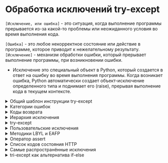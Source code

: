 # Обработка исключений try-except

`[Исключение, или ошибка]` - это ситуация, когда выполнение программы прерывается из-за какой-то проблемы или неожиданного условия во время выполнения кода.

`[Ошибка]` - это любое некорректное состояние или действие в программе, которое приводит к нежелательному результату. 
`[Исключение]` - механизм обработки ошибки, который прерывает выполнение программы, при возникновении ошибки. 

- Исключение это специальный объект в Python, который создается в ответ на ошибку во время выполнения программы. Когда возникает ошибка, Python автоматически создает объект-исключение определенного типа и поднимает его (raise), прерывая выполнение кода в текущем контексте.

<details>
  <summary>Общий шаблон инструкции try-except</summary>

```
try:
    # контролируемый код
except тип_ошибки_1:
    # код обработки ошибки (исключения)
except тип_ошибки_2:
    # код обработки ошибки (исключения)
...
except тип_ошибки_n:
    # код обработки ошибки (исключения)
else:
    # код для случая, если ошибки не было
finally:
    # код, который выполняется всегда
```

#

</details>








<details>
  <summary>Категории ошибок</summary>  
  
### Выделяют три основные категории ошибок:

<details>
  <summary>Синтаксическая ошибка</summary>  
  
 `[Синтаксическая ошибка]` -  это ошибка, возникающая из-за нарушения синтаксиса языка (Неправильное использование ключевых слов, операторов, скобок или отсутствия необходимых элементов, таких как двоеточия, запятые и т. д.).
 
<details>
  <summary>Основные исключения</summary>

- `SyntaxError`: Это наиболее общее исключение, которое возникает, когда Python не может распознать ваш код из-за ошибки в синтаксисе. Например, забытый двоеточие в конце условия или цикла.
- `IndentationError`: Это возникает, когда отступы в вашем коде не согласованы правильно. Python требует правильного выравнивания для обозначения блоков кода.
- `NameError`: Если вы пытаетесь использовать переменную, которая не была определена, Python вызовет это исключение.
- `TypeError`: Это происходит, когда вы пытаетесь выполнить операцию с объектом несовместимого типа.
- `ZeroDivisionError`: Когда попытка деления на ноль происходит
- `IndentationError`: Ошибка вызвана неправильным форматированием или выравниванием кода.
- `TabError`: Возникает, когда комбинируются табуляция и пробелы для создания отступов в коде.
- `ValueError`: Возникает, когда функция получает аргумент правильного типа, но с недопустимым значением.
</details>

</details>
<details>
  <summary>Ошибки времени выполнения</summary>

`[Ошибки времени выполнения]` - возникает, когда программа сталкивается с непредвиденной ситуацией во время выполнения, которая препятствует ее нормальному завершению (некорректные данные, неправильное использование функций или методов, или недоступность ресурсов).
<details>
  <summary>Основные исключения</summary>

1. `OverflowError`: Возникает, когда результат арифметической операции слишком велик для представления.
2. `IndexError`: Возникает, когда индекс последовательности находится вне допустимого диапазона.
3. `KeyError`: Возникает, когда словарь не содержит указанного ключа.
4. `FileNotFoundError`: Возникает, когда пытаемся открыть файл, который не существует.
5. `AttributeError`: Возникает, когда объект не имеет требуемого атрибута.
6. `ImportError`: Возникает, когда не удается импортировать модуль или его атрибут.
7. `MemoryError`: Возникает, когда недостаточно памяти для выполнения операции.
8. `KeyboardInterrupt`: Возникает, когда пользователь прерывает выполнение программы с клавиатуры (например, нажатием Ctrl+C).
9. `StopIteration`: Возникает, когда метод next() итератора вызывается, но итератор исчерпан.
10. `TypeError`: Возникает, когда операция применяется к объекту несовместимого типа.
11. `AssertionError`: Возникает, когда утверждение assert не проходит.
12. `RuntimeError`: Общее исключение для ошибок времени выполнения, которые не вписываются в другие категории.

</details>

</details>
<details>
  <summary>Логические ошибки</summary>

  `[Логические ошибки]` - (ошибка проектирования или ошибка алгоритма) - это ошибка в логике программы, которая приводит к некорректным результатам, хотя синтаксически и семантически код может быть правильным. Такие ошибки не вызывают исключений, потому что код технически выполняется без ошибок, но результат его работы не соответствует ожидаемому поведению.

</details>

#

</details>
<details>
  <summary>Коды возврата</summary>
  
- `[Код возврата]` - (код завершения или код возврата из процесса) - это целочисленное значение, возвращаемое программой при ее завершении. Этот код представляет собой способ сообщить вызывающему процессу или системе операций об успешном или неуспешном завершении программы и может содержать информацию о том, были ли выполнены какие-либо операции успешно или нет

<details>
  <summary>Пример</summary>

Метод `find()` используется для поиска подстроки в строке и возвращает индекс первого вхождения этой подстроки в строке. Если подстрока не найдена, метод возвращает -1. 
```
sentence = "Пример строки для поиска"
substring1 = "уют"
substring2 = 'строки'

index1 = sentence.find(substring1)
index2 = sentence.find(substring2)
print(index1) # -1
print(index2) # 7 
```
</details>

#

</details>
<details>
  <summary>Иерархия исключения</summary>

- `[BaseException]` - базовый класс самого верхнего уровня для всех прочих классов исключений.

- `[Exception]` - азовый класс для большинства встроенных в Python исключений.

- `[issubclass()]` - функция Для проверки родства классов исключений.
```
print(issubclass(IndexError, LookupError)) # True
```
- Если используется несколько блоков `except`, то первыми нужно указывать наиболее конкретные.
```
try:
    nums = [10, 5, 20, 25]
    print(nums[100])
except Exception:
    print('Произошла ошибка!')
except (KeyError, IndexError):
    print('Ошибка связанная с индексом!')
```

- Если нужен доступ к сгенерированному исключению как к объекту, то используется специальный синтаксис.
```
except (KeyError, IndexError) as err:
    pass

err - сгенерированный объект исключения.
```

- `[dir()]` - встроенная функция, позволяет посмотреть все все атрибуты объекта сгенерированного исключения.

<details>
  <summary>Иерархия исключений в Python</summary>

```
BaseException
 +-- SystemExit
 +-- KeyboardInterrupt
 +-- GeneratorExit
 +-- Exception
      +-- StopIteration
      +-- StopAsyncIteration
      +-- ArithmeticError
      |    +-- FloatingPointError
      |    +-- OverflowError
      |    +-- ZeroDivisionError
      +-- AssertionError
      +-- AttributeError
      +-- BufferError
      +-- EOFError
      +-- ImportError
           +-- ModuleNotFoundError
      +-- LookupError
      |    +-- IndexError
      |    +-- KeyError
      +-- MemoryError
      +-- NameError
      |    +-- UnboundLocalError
      +-- OSError
      |    +-- BlockingIOError
      |    +-- ChildProcessError
      |    +-- ConnectionError
      |    |    +-- BrokenPipeError
      |    |    +-- ConnectionAbortedError
      |    |    +-- ConnectionRefusedError
      |    |    +-- ConnectionResetError
      |    +-- FileExistsError
      |    +-- FileNotFoundError
      |    +-- InterruptedError
      |    +-- IsADirectoryError
      |    +-- NotADirectoryError
      |    +-- PermissionError
      |    +-- ProcessLookupError
      |    +-- TimeoutError
      +-- ReferenceError
      +-- RuntimeError
      |    +-- NotImplementedError
      |    +-- RecursionError
      +-- SyntaxError
      |    +-- IndentationError
      |         +-- TabError
      +-- SystemError
      +-- TypeError
      +-- ValueError
      |    +-- UnicodeError
      |         +-- UnicodeDecodeError
      |         +-- UnicodeEncodeError
      |         +-- UnicodeTranslateError
      +-- Warning
           +-- DeprecationWarning
           +-- PendingDeprecationWarning
           +-- RuntimeWarning
           +-- SyntaxWarning
           +-- UserWarning
           +-- FutureWarning
           +-- ImportWarning
           +-- UnicodeWarning
           +-- BytesWarning
           +-- ResourceWarning
```
</details>

#

</details>
<details>
  <summary>try-except</summary>

Конструкция `try-except` используется для обработки исключений в Python.

- `try`: Здесь помещается код, который может вызвать исключение.
- `except`: Если в блоке try произошло исключение, то выполнение кода переходит в блок except. Этот блок содержит код, который будет выполнен при возникновении исключения.
<details>
  <summary>Пример</summary>

```
try:
    result = 10 / 0 # Деление на ноль - ошибка и исключение ZeroDivisionError
except ZeroDivisionError:
    print("Деление на ноль!")
```
В блоке `try` происходит ошибка изза деления на ноль. Эта ошибка вызывает исключение `ZeroDivisionError`, которое обрабатывается в блоке `except`.
</details>
<details>
  <summary>Логика</summary>

Простыми словами:  
  
Конструкция try-except выступает в роли отсеивателя ошибок.  
  
В блок `try` помешается потенциально уязвимый к ошибкам код. 

Либо код отрабатывает без ошибок и программа продолжает работу в штатном режиме.  

Либо происходит ошибка, вызывается исключение, которое обрабатывается в блоке `except`.  

Блок `except` содержет код, который выполняется в случае возникновения ошибки.  

После выполнения кода в блоке `except` программа продолжает свое выполнение.  
</details>
<details>
  <summary>Обработка нескольких исключений</summary>
Если нужно обработать несколько типов исключений, можно использовать несколько блоков except или один блок except с перечислением исключений через запятую:

```
try:
    # контролируемый код
except тип_ошибки_1:
    # код обработки ошибки (исключения)
except тип_ошибки_2:
    # код обработки ошибки (исключения)
...
except тип_ошибки_n:
    # код обработки ошибки (исключения)
```
Или
```
try:
    # контролируемый код
except (тип_ошибки_1, тип_ошибки_2, ...):
    # обработка тип_ошибки_1 и(или) тип_ошибки_2
```

При обработке нескольких исключений, их нужно обрабатывать в порядке вероятности возникновения.

Первым обрабатывается наиболее конкретное исключение с наибольшей вероятностью возникновения.

Далее более общие исключения с меньшей вероятностью возникновения.

В ином варианте, общие исключения обработаются, затмив тем самым обработку более конкретного исключения.
</details>
<details>
  <summary>Не обязательные блоки else и finally</summary>

- `[else]` - располагается после всех блоков `except`. Выполняется только в том случае, если в боке `try` небыло ошибок.
- `[finaly]` - блок `finaly` располагается в самом конце конструкции `try-except` и выполняется вне зависимости произошла ошибка или нет.

     - Блок finally будет выполнен, даже если блок try содержит break, continue, return
     - При обработке ошибок внутри функции, блок  finally выполняется до инструкции return вне зависимости от их расположения в функции.

 <details>
  <summary>Шаблон использования</summary>

```
try:
    # контролируемый код
except тип_ошибки_1:
    # код обработки ошибки (исключения)
except тип_ошибки_2:
    # код обработки ошибки (исключения)
...
except тип_ошибки_n:
    # код обработки ошибки (исключения)
else:
    # код для случая, если ошибки не было
finally:
    # код, который выполняется всегда
```
</details>


</details>
<details>
  <summary>Исключение как объект</summary>

В Python все исключения являются подклассами (наследниками) базового класса `Exception` и являются объектами-исключений;

Эти объекты создаются при возникновении ошибки и содержат информацию о типе ошибки и контексте, в котором ошибка произошла;

Когда возникает ошибка, Python создает экземпляр соответствующего класса (объект-исключение) и передает его в блок except, где мы можем получить доступ к этому объекту и использовать его для вывода информации о возникшей ошибке;

```
try:
    # Попытка выполнить некорректное деление
    result = 10 / 0
except ZeroDivisionError as e:
    # Обработка исключения сохранения его как объект и вывод на печатьƒ
    print(e)  # division by zero
```


</details>





<details>
  <summary>Оператор raise</summary>

- `[raise]` - оператор позволяющий вручную возбуждать исключения при определённых условиях.

- Оператор `raise` используется для создания и возбуждения исключений  не входящих в класс `Exception`. Мы создаём при помощи оператора  `raise`  кастомное исключение и обрабатываем его блоком `try-except`.

- Информацию о перехвачены исключениях можно помещать в переменные при помощи ключевого слова `as` 
```
try:
  ...
  raise ...(...)
except Exception as err:
  ...
```
- Ключевое слово as используется в блоке except для связывания информации об исключении с переменной. Таким образом, мы можем использовать эту переменную для доступа к информации об исключении;

#

Конструктор любого исключения принимает переменное количество аргументов; 

Для того чтобы получить указанные значения, мы используем атрибут `args`, который является кортежем;

Синтаксис: 
```
raise [Exception]
raise [Exception(argument)]
raise [Exception(argument)] from [AnotherException]
```
   * `Exception` - класс исключения или объект исключения, которое нужно возбудить.
   * `argument` - это дополнительная информация, которую вы можете передать в исключение. 
   * `from [AnotherException]` - указание на другое исключение, от которого возбуждается текущее исключение (опционально)

1. Во первом варианте оператора raise указывается только название класса исключения.
```
raise ValueError
```
2. Во втором варианте оператора raise указывается экземпляр класса возбуждаемого исключения с аргументами при необходимости. Аргументов может быть несколько.
```
raise ValueError('Oпиcaниe исключения', 'Oпиcaниe исключения', ...)
```
<details>
  <summary>3. Третий вариант требует более детального разбора</summary>
  
`raise [Exception(argument)] from [AnotherException]`  

Конструкция `raise [Exception(argument)] from [AnotherException]` используется в Python для возбуждения исключения и указания на связанное исключение, которое может быть причиной первичного исключения.  

1. `raise [Exception(argument)]`:
    - Это базовая форма оператора raise, где [Exception(argument)] представляет собой класс исключения или объект исключения, которое мы хотим возбудить. [argument] - дополнительная информация об исключении. Например:  
```
raise ValueError("Некорректное значение!")
```
2. `from [AnotherException]`:
    - Это часть конструкции, указывающая на другое исключение, которое стало причиной возникновения текущего исключения. [AnotherException] - класс или объект другого исключения, от которого возникло текущее исключение.  
  
Пример:  

Предположим, у вас есть функция, которая пытается прочитать содержимое файла и выполнить какие-то операции с этим содержимым. Если файл не может быть прочитан, вы хотите вызвать пользовательское исключение FileProcessingError и указать на связанное исключение IOError.

```
def process_file(file_path):
    try:
        with open(file_path, 'r') as file:
            content = file.read()
            # Предположим, что здесь происходят какие-то операции с содержимым файла
            print("Файл успешно обработан.")
            # Ошибка ввода-вывода, такая как невозможность открыть несуществующий файл.
    except IOError as e:
        # Если не удалось прочитать файл, возбудим исключение FileProcessingError и укажем на связанное исключение IOError
        raise FileProcessingError(f"Ошибка обработки файла: {file_path}") from e

# Определяем пользовательское исключение FileProcessingError
class FileProcessingError(Exception):
    pass

# Пример использования функции
file_path = "несуществующий_файл.txt"
try:
    process_file(file_path)
except FileProcessingError as e:
    print(e)

В этом примере, если при попытке прочитать файл возникает исключение IOError,
мы вызываем пользовательское исключение FileProcessingError с дополнительной информацией о файле и указываем на связанное исключение e.
Это позволяет нам сохранить контекст ошибки и предоставить более информативное сообщение об ошибке.
```

</details>

</details>

#

</details>





<details>
  <summary>Пользовательские исключения</summary>

Для создания собственного типа исключения необходимо создать класс, являющийся потомком (наследником) одного из уже существующего типа исключения.  

Самым верным вариантом для наследовния является класс Exception.

```
class NegativeAgeError(Exception):
    pass
```
Приведённый код описывает новый тип исключения с именем NegativeAgeError, который является потомком класса Exception.  

Класс Exception содержит весь необходимый функционал, позволяющий работать с исключениями, поэтому в большинстве случаев достаточно создать пустой класс, который является потомком класса Exception.
```
class NegativeAgeError(Exception):
    pass

try:
    print('Введите свой возраст')
    age = int(input())
    if age < 0:
        raise NegativeAgeError('Возраст не может быть отрицательным')
    print('Ваш возраст равен', age)
except ValueError:
    print('Возраст должен быть числом')
except NegativeAgeError as e:
    print(e)
```
#

</details>






<details>
  <summary>Методики LBYL и EAFP</summary>

При написании программного кода, который может потенциально возбуждать исключения, существуют два основных подхода:

* `LBYL` (Look Before You Leap) — посмотри перед прыжком;
* `EAFP` (Easier to Ask Forgiveness than Permission) — проще извиниться, чем спрашивать разрешение;

Приведенный ниже код

```
data = {'Timur': 29, 'Ivan': 54}

data['Anri'] += 1
```

Приводит к возникновению исключения KeyError, поскольку ключ Anri отсутствует в словаре.
Мы можем исправить такой код двумя способами.

#

`LBYL`:  Перестраховаться и заранее проверить, что все получится. Это идеология LBYL-подхода. Сначала посмотрели, убедились, что все в порядке, только потом сделали.

```
data = {'Timur': 29, 'Ivan': 54}

if 'Anri' in data:
    data['Anri'] += 1
else:
    print('Ключ Anri отсутствует в словаре.')
```

#

`EAFP`: Мы можем описывать только главный алгоритм, рассчитывая, что все будет хорошо. Но при таком подходе необходимо прописать действия с исключениями (иногда разных типов). Это суть подхода EAFP.

```
data = {'Timur': 29, 'Ivan': 54}

try:
    data['Anri'] += 1
except KeyError:
    print('Ключ Anri отсутствует в словаре.')
```
#

</details>






<details>
  <summary>Оператор assert</summary>

`Оператор assert` – это встроенный оператор используемый для проверки того, является ли заданное утверждение истинным или ложным.  

Если утверждение истинно, то ничего не происходит и выполняется следующая строка кода.  

Если же утверждение ложно, оператор assert останавливает выполнение программы и подобно оператору raise возбуждает исключение AssertionError.

Синтаксис:
```
assert <утверждение>, <Дополнительная к исключению информация>
```
<details>
  <summary>Пример 1</summary>

```
age = 29                # возраст человека

assert age > 0, 'Возраст должен быть положительным числом'
```

Оператор `assert` используется для проверки того, является ли возраст положительным числом.  

В данном случае утверждение `age > 0` истинно, поэтому оператор assert ничего не делает.  

Если бы переменная age имела отрицательное значение, то оператором `assert` было бы возбуждено исключение `AssertionError`
</details>
<details>
  <summary>Пример 2</summary>

```
num1 = 20
num2 = 0

assert num2 != 0, 'Делитель равен нулю.'

print('Частное равно:', num1 / num2)
```

Оператор `assert` используется для проверки того, не равен ли нулю делитель.  

В данном случае утверждение `num2 != 0` ложно, поэтому оператором `assert` будет возбуждено исключение `AssertionError` вместе с добавленным нами сообщением.

Если изменить значение переменной `num2` на `10` и выполнить нашу программу снова, то на этот раз утверждение `num2 != 0` окажется истинным и исключение возбуждено не будет. 

Таким образом, на экран выведется результат деления: `Частное равно: 2.0`
</details>

#

- `Оператор assert` — это средство отладки, которое проверяет утверждение, выступающее в качестве внутренней самопроверки вашей программы;

- `Оператор assert` должен применяться только для того чтобы помогать разработчикам идентифицировать ошибки. Он не является механизмом обработки ошибок;

- `Оператор assert` может быть глобально отключен в настройках интерпретатора;

- `assert` – это именно оператор, а не функция. При использовании assert мы не указываем круглые скобки;

#

</details>








<details>
  <summary>Список кодов состояния HTTP</summary>

`Код состояния HTTP` (англ. HTTP status code) — часть первой строки ответа сервера при запросах по протоколу HTTP.  

Он представляет собой целое трёхразрядное десятичное число. Первая цифра указывает на класс состояния. За кодом ответа обычно следует отделённая пробелом поясняющая фраза на английском языке, которая разъясняет человеку причину именно такого ответа. Примеры:
```
201 Webpage Created
404 Not Found 
507 Insufficient Storage
```

#

<details>
  <summary>1xx: Informational (информационные)</summary>

В этот класс выделены коды, информирующие о процессе передачи. При работе через протокол версии 1.0 сообщения с такими кодами должны игнорироваться. В версии 1.1 клиент должен быть готов принять этот класс сообщений как обычный ответ, но серверу отправлять что-либо не нужно. Сами сообщения от сервера содержат только стартовую строку ответа и, если требуется, несколько специфичных для ответа полей заголовка. Прокси-серверы подобные сообщения должны отправлять дальше от сервера к клиенту.

- `100 Continue` — сервер удовлетворён начальными сведениями о запросе, клиент может продолжать пересылать заголовки. Появился в HTTP/1.1.

- `101 Switching Protocols` — сервер выполняет требование клиента и переключает протоколы в соответствии с указанием, данным в поле заголовка Upgrade. Сервер отправляет заголовок ответа Upgrade, указывая протокол, на который он переключился. Появился в HTTP/1.1.

- `102 Processing` — запрос принят, но на его обработку понадобится длительное время. Используется сервером, чтобы клиент не разорвал соединение из-за превышения времени ожидания. Клиент при получении такого ответа должен сбросить таймер и дожидаться следующей команды в обычном режиме. Появился в WebDAV.

- `103 Early Hints` — используется для раннего возврата части заголовков, когда заголовки полного ответа не могут быть быстро сформированы.
</details>

- `100 Continue` («продолжайте»)[3];
- `101 Switching Protocols` («переключение протоколов»)[3];
- `102 Processing` («идёт обработка»);
- `103 Early Hints` («ранняя метаинформация»);

<details>
  <summary>2xx: Success (успешно)</summary>

Сообщения данного класса информируют о случаях успешного принятия и обработки запроса клиента. В зависимости от статуса сервер может ещё передать заголовки и тело сообщения.

- `200 OK` — успешный запрос. Если клиентом были запрошены какие-либо данные, то они находятся в заголовке и/или теле сообщения. Появился в HTTP/1.0.

- `201 Created` — в результате успешного выполнения запроса был создан новый ресурс. Сервер может указать адреса (их может быть несколько) созданного ресурса в теле ответа, при этом предпочтительный адрес указывается в заголовке Location. Серверу рекомендуется указывать в теле ответа характеристики созданного ресурса и его адреса, формат тела ответа определяется заголовком Content-Type. При обработке запроса новый ресурс должен быть создан до отправки ответа клиенту, иначе следует использовать ответ с кодом 202. Появился в HTTP/1.0.

- `202 Accepted` — запрос был принят на обработку, но она не завершена. Клиенту не обязательно дожидаться окончательной передачи сообщения, так как может быть начат очень долгий процесс. Появился в HTTP/1.0.

- `203 Non-Authoritative Information` — аналогично ответу 200, но в этом случае передаваемая информация была взята не из первичного источника (резервной копии, другого сервера и т. д.) и поэтому может быть неактуальной. Появился в HTTP/1.1.

- `204 No Content` — сервер успешно обработал запрос, но в ответе были переданы только заголовки без тела сообщения. Клиент не должен обновлять содержимое документа, но может применить к нему полученные метаданные. Появился в HTTP/1.0.

- `205 Reset Content` — сервер обязывает клиента сбросить введённые пользователем данные. Тела сообщения сервер при этом не передаёт и документ обновлять не обязательно. Появился в HTTP/1.1.

- `206 Partial Content` — сервер удачно выполнил частичный GET-запрос, возвратив только часть сообщения. В заголовке Content-Range сервер указывает байтовые диапазоны содержимого. Особое внимание при работе с подобными ответами следует уделить кэшированию. Появился в HTTP/1.1. (подробнее…)

- `207 Multi-Status` — сервер передаёт результаты выполнения сразу нескольких независимых операций. Они помещаются в само тело сообщения в виде XML-документа с объектом multistatus. Не рекомендуется размещать в этом объекте статусы из серии 1xx из-за бессмысленности и избыточности. Появился в WebDAV.

- `208 Already Reported` — члены привязки DAV уже были перечислены в предыдущей части (multistatus) ответа и не включаются снова.

- `226 IM Used` — заголовок A-IM от клиента был успешно принят и сервер возвращает содержимое с учётом указанных параметров. Введено в RFC 3229 для дополнения протокола HTTP поддержкой дельта-кодирования.

</details>

- `200 OK` («хорошо»);
- `201 Created` («создано»);
- `202 Accepted` («принято»);
- `203 Non-Authoritative Information` («информация не авторитетна»);
- `204 No Content` («нет содержимого»);
- `205 Reset Content` («сбросить содержимое»);
- `206 Partial Content` («частичное содержимое»);
- `207 Multi-Status` («многостатусный»);
- `208 Already Reported` («уже сообщалось»);
- `226 IM Used` («использовано IM»).

<details>
  <summary>3xx: Redirection (перенаправление)</summary>

Коды этого класса сообщают клиенту, что для успешного выполнения операции необходимо сделать другой запрос, как правило, по другому URI. Из данного класса пять кодов 301, 302, 303, 305 и 307 относятся непосредственно к перенаправлениям. Адрес, по которому клиенту следует произвести запрос, сервер указывает в заголовке Location. При этом допускается использование фрагментов в целевом URI.

- `300 Multiple Choices` — по указанному URI существует несколько вариантов предоставления ресурса по типу MIME, по языку или по другим характеристикам. Сервер передаёт с сообщением список альтернатив, давая возможность сделать выбор клиенту автоматически или пользователю. Появился в HTTP/1.0.

- `301 Moved Permanently` — запрошенный документ был окончательно перенесен на новый URI, указанный в поле Location заголовка. Если клиент хранит данный URI, то его следует заменить на новый. Некоторые клиенты некорректно ведут себя при обработке данного кода. Появился в HTTP/1.0.

- `302 Found, 302 Moved Temporarily — запрошенный документ временно доступен по другому URI, указанному в заголовке в поле Location. Этот код может быть использован, например, при управляемом сервером согласовании содержимого. Некоторые[какие?] клиенты некорректно ведут себя при обработке данного кода. Введено в HTTP/1.0.

- `303 See Other` — документ по запрошенному URI нужно запросить по адресу в поле Location заголовка с использованием метода GET несмотря даже на то, что первый запрашивался иным методом. Этот код был введён вместе с кодом 307 для избежания неоднозначности, чтобы сервер был уверен, что следующий ресурс будет запрошен методом GET. Например, на веб-странице есть поле ввода текста для быстрого перехода и поиска. После ввода данных браузер делает запрос методом POST, включая в тело сообщения введённый текст. Если обнаружен документ с введённым названием, то сервер отвечает кодом 303, указав в заголовке Location его постоянный адрес. Тогда браузер гарантировано его запросит методом GET для получения содержимого. В противном случае сервер просто вернёт клиенту страницу с результатами поиска. Введено в HTTP/1.1.

- `304 Not Modified` — сервер возвращает такой код, если клиент запросил документ методом GET, использовал заголовок If-Modified-Since или If-None-Match и документ не изменился с указанного момента. При этом сообщение сервера не должно содержать тела. Появился в HTTP/1.0.

- `305 Use Proxy` — запрос к запрашиваемому ресурсу должен осуществляться через прокси-сервер, URI которого указан в поле Location заголовка. Данный код ответа могут использовать только исходные HTTP-сервера (не прокси). Введено в HTTP/1.1.

- `306 (зарезервировано)` — использовавшийся в ранних версиях спецификации код ответа, в настоящий момент зарезервирован. Упомянут в RFC 2616 (обновление HTTP/1.1). Согласно ранним наброскам, код означал Switch Proxy, указывая клиенту сменить используемый прокси-сервер на указанный сервером в заголовке ответа.

- `307 Temporary Redirect — запрашиваемый ресурс на короткое время доступен по другому URI, указанный в поле Location заголовка. Метод запроса (GET/POST) менять не разрешается. Например, POST-запрос должен быть отправлен по новому URI тем же методом POST. Этот код был введён вместе с 303-м вместо 302-го для избежания неоднозначности. Введено в RFC 2616 (обновление HTTP/1.1).

- `308 Permanent Redirect — запрашиваемый ресурс был окончательно перенесен на новый URI, указанный в поле Location заголовка. Метод запроса (GET/POST) менять не разрешается. Например, POST-запрос должен быть отправлен по новому URI тем же методом POST. Этот код был введён вместо 301-го для избежания неоднозначности.

</details>

- `300 Multiple Choices` («множество выборов»);
- `301 Moved Permanently` («перемещено навсегда»);
- `302 Found` («найдено»);
- `303 See Other` («смотреть другое»);
- `304 Not Modified` («не изменялось»);
- `305 Use Proxy` («использовать прокси»);
- `306 зарезервировано` (код использовался только в ранних спецификациях);
- `307 Temporary Redirect` («временное перенаправление»);
- `308 Permanent Redirect` («постоянное перенаправление»);

<details>
  <summary>4xx: Client Error (ошибка клиента)</summary>

Класс кодов 4xx предназначен для указания ошибок со стороны клиента. При использовании всех методов, кроме HEAD, сервер должен вернуть в теле сообщения гипертекстовое пояснение для пользователя.

- `400 Bad Request` — сервер обнаружил в запросе клиента синтаксическую ошибку. Появился в HTTP/1.0.

- `401 Unauthorized` — для доступа к запрашиваемому ресурсу требуется аутентификация. В заголовке ответ должен содержать поле WWW-Authenticate с перечнем условий аутентификации. Иными словами, для доступа к запрашиваемому ресурсу клиент должен представиться, послав запрос, включив при этом в заголовок сообщения поле Authorization с требуемыми для аутентификации данными. Если запрос уже включает данные для авторизации, ответ 401 означает, что в авторизации с ними отказано.

- `402 Payment Required` — предполагается использовать в будущем[когда?]. В настоящий момент[когда?] не используется. Этот код предусмотрен для платных пользовательских сервисов, и некорректно выдавать его хостинг-провайдерам, если хозяин сайта не оплатил их услуги. Зарезервирован, начиная с HTTP/1.1.

- `403 Forbidden` — сервер понял запрос, но он отказывается его выполнять из-за ограничений в доступе для клиента к указанному ресурсу. Иными словами, клиент не уполномочен совершать операции с запрошенным ресурсом. Если для доступа к ресурсу требуется аутентификация средствами HTTP, то сервер вернёт ответ 401, или 407 при использовании прокси. В противном случае ограничения были заданы администратором сервера или разработчиком веб-приложения и могут быть любыми в зависимости от возможностей используемого программного обеспечения. В любом случае серверу следует сообщить причины отказа в обработке запроса. Наиболее вероятными причинами ограничения может послужить попытка доступа к системным ресурсам веб-сервера (например, файлам .htaccess или .htpasswd) или к файлам, доступ к которым был закрыт с помощью конфигурационных файлов, требование аутентификации не средствами HTTP, например, для доступа к системе управления содержимым или разделу для зарегистрированных пользователей либо сервер не удовлетворён IP-адресом клиента, например, при блокировках. Появился в HTTP/1.0.

- `404 Not Found` — самая распространённая ошибка при пользовании Интернетом, основная причина — ошибка в написании адреса Web-страницы. Сервер понял запрос, но не нашёл соответствующего ресурса по указанному URL. Если серверу известно, что по этому адресу был документ, то ему желательно использовать код 410. Ответ 404 может использоваться вместо 403, если требуется тщательно скрыть от посторонних глаз определённые ресурсы. Появился в HTTP/1.0.

- `405 Method Not Allowed` — указанный клиентом метод нельзя применить к текущему ресурсу. В ответе сервер должен указать доступные методы в заголовке Allow, разделив их запятой. Эту ошибку сервер должен возвращать, если метод ему известен, но он не применим именно к указанному в запросе ресурсу, если же указанный метод не применим на всём сервере, то клиенту нужно вернуть код 501 (Not Implemented). Появился в HTTP/1.1.

- `406 Not Acceptable` — запрошенный URI не может удовлетворить переданным в заголовке характеристикам. Если метод был не HEAD, то сервер должен вернуть список допустимых характеристик для данного ресурса. Появился в HTTP/1.1.

- `407 Proxy Authentication Required` — ответ аналогичен коду 401 за исключением того, что аутентификация производится для прокси-сервера. Механизм аналогичен идентификации на исходном сервере. Появился в HTTP/1.1.

- `408 Request Timeout` — время ожидания сервером передачи от клиента истекло. Клиент может повторить аналогичный предыдущему запрос в любое время. Например, такая ситуация может возникнуть при загрузке на сервер объёмного файла методом POST или PUT. В какой-то момент передачи источник данных перестал отвечать, например, из-за повреждения компакт-диска или потери связи с другим компьютером в локальной сети. Пока клиент ничего не передаёт, ожидая от него ответа, соединение с сервером держится. Через некоторое время сервер может закрыть соединение со своей стороны, чтобы дать возможность другим клиентам сделать запрос. Этот ответ не возвращается, когда клиент принудительно остановил передачу по команде пользователя или соединение прервалось по каким-то иным причинам, так как ответ уже послать невозможно. Появился в HTTP/1.1.

- `409 Conflict` — запрос не может быть выполнен из-за конфликтного обращения к ресурсу. Такое возможно, например, когда два клиента пытаются изменить ресурс с помощью метода PUT. Появился в HTTP/1.1.

- `410 Gone` — такой ответ сервер посылает, если ресурс раньше был по указанному URL, но был удалён и теперь недоступен. Серверу в этом случае неизвестно и местоположение альтернативного документа (например копии). Появился в HTTP/1.1.

- `411 Length Required` — для указанного ресурса клиент должен указать Content-Length в заголовке запроса. Без указания этого поля не стоит делать повторную попытку запроса к серверу по данному URI. Такой ответ естественен для запросов типа POST и PUT. Например, если по указанному URI производится загрузка файлов, а на сервере стоит ограничение на их объём. Тогда разумней будет проверить в самом начале заголовок Content-Length и сразу отказать в загрузке, чем провоцировать бессмысленную нагрузку, разрывая соединение, когда клиент действительно пришлёт слишком объёмное сообщение. Появился в HTTP/1.1.

- `412 Precondition Failed` — возвращается, если ни одно из условных полей заголовка (If-Match и др., см. RFC 7232) запроса не было выполнено. Появился в HTTP/1.1.

- `413 Payload Too Large` — возвращается в случае, если сервер отказывается обработать запрос по причине слишком большого размера тела запроса. Сервер может закрыть соединение, чтобы прекратить дальнейшую передачу запроса. Если проблема временная, то рекомендуется в ответ сервера включить заголовок Retry-After с указанием времени, по истечении которого можно повторить аналогичный запрос. Появился в HTTP/1.1. Ранее назывался «Request Entity Too Large».

- `414 URI Too Long` — сервер не может обработать запрос из-за слишком длинного указанного URI. Такую ошибку можно спровоцировать, например, когда клиент пытается передать длинные параметры через метод GET, а не POST. Появился в HTTP/1.1. Ранее назывался «Request-URI Too Long».

- `415 Unsupported Media Type` — по каким-то причинам сервер отказывается работать с указанным типом данных при данном методе. Появился в HTTP/1.1.

- `416 Range Not Satisfiable` — в поле Range заголовка запроса был указан диапазон за пределами ресурса и отсутствует поле If-Range. Если клиент передал байтовый диапазон, то сервер может вернуть реальный размер в поле Content-Range заголовка. Данный ответ не следует использовать при передаче типа multipart/byteranges[источник не указан 4429 дней]. Введено в RFC 2616 (обновление HTTP/1.1). Ранее назывался «Requested Range Not Satisfiable».

- `417 Expectation Failed` — по каким-то причинам сервер не может удовлетворить значению поля Expect заголовка запроса. Введено в RFC 2616 (обновление HTTP/1.1).

- `418 I’m a teapot` — Этот код был введен в 1998 году как одна из традиционных первоапрельских шуток IETF в RFC 2324, Hyper Text Coffee Pot Control Protocol. Данный код поддерживается большинством реальных серверов.

- `419 Authentication Timeout (not in RFC 2616) — Этого кода нет в RFC 2616, используется в качестве альтернативы коду 401, которые прошли проверку подлинности, но лишены доступа к определённым ресурсам сервера. Обычно код отдается, если CSRF-токен устарел или оказался некорректным.

- `421 Misdirected Request` — запрос был перенаправлен на сервер, не способный дать ответ.

- `422 Unprocessable Entity` — сервер успешно принял запрос, может работать с указанным видом данных (например, в теле запроса находится XML-документ, имеющий верный синтаксис), однако имеется какая-то логическая ошибка, из-за которой невозможно произвести операцию над ресурсом. Введено в WebDAV.

- `423 Locked` — целевой ресурс из запроса заблокирован от применения к нему указанного метода. Введено в WebDAV.

- `424 Failed Dependency` — реализация текущего запроса может зависеть от успешности выполнения другой операции. Если она не выполнена и из-за этого нельзя выполнить текущий запрос, то сервер вернёт этот код. Введено в WebDAV.

- `425 Too Early` — сервер не готов принять риски обработки «ранней информации». Введено в RFC 8470 для защиты от атак повторения при использовании 0-RTT в TLS 1.3.

- `426 Upgrade Required` — сервер указывает клиенту на необходимость обновить протокол. Заголовок ответа должен содержать правильно сформированные поля Upgrade и Connection. Введено в RFC 2817 для возможности перехода к TLS посредством HTTP.

- `428 Precondition Required` — сервер указывает клиенту на необходимость использования в запросе заголовков условий, наподобие If-Match. Введено в черновике стандарта RFC 6585.

- `429 Too Many Requests` — клиент попытался отправить слишком много запросов за короткое время, что может указывать, например, на попытку DDoS-атаки. Может сопровождаться заголовком Retry-After, указывающим, через какое время можно повторить запрос. Введено в черновике стандарта RFC 6585.

- `431 Request Header Fields Too Large` — Превышена допустимая длина заголовков. Сервер не обязан отвечать этим кодом, вместо этого он может просто сбросить соединение. Введено в черновике стандарта RFC 6585.

- `449 Retry With` — возвращается сервером, если для обработки запроса от клиента поступило недостаточно информации. При этом в заголовок ответа помещается поле Ms-Echo-Request. Введено корпорацией Microsoft для WebDAV. В настоящий момент[когда?] используется как минимум программой Microsoft Money.

- `451 Unavailable For Legal Reasons` — доступ к ресурсу закрыт по юридическим причинам, например, по требованию органов государственной власти или по требованию правообладателя в случае нарушения авторских прав. Введено в черновике IETF за авторством Google, при этом код ошибки является отсылкой к роману Рэя Брэдбери «451 градус по Фаренгейту». Был добавлен в стандарт 21 декабря 2015 года.

- `499 Client Closed Request` — нестандартный код, предложенный и используемый nginx для случаев, когда клиент закрыл соединение, пока nginx обрабатывал запрос.
</details>

- `400 Bad Request` («неправильный, некорректный запрос»);
- `401 Unauthorized` («не авторизован»);
- `402 Payment Required` («необходима оплата») — зарезервировано для использования в будущем;
- `403 Forbidden` («запрещено (не уполномочен)»);
- `404 Not Found` («не найдено»);
- `405 Method Not Allowed` («метод не поддерживается»);
- `406 Not Acceptable` («неприемлемо»);
- `407 Proxy Authentication Required` («необходима аутентификация прокси»);
- `408 Request Timeout` («истекло время ожидания»);
- `409 Conflict` («конфликт»);
- `410 Gone` («удалён»);
- `411 Length Required` («необходима длина»);
- `412 Precondition Failed` («условие ложно»);
- `413 Payload Too Large` («полезная нагрузка слишком велика»);
- `414 URI Too Long` («URI слишком длинный»);
- `415 Unsupported Media Type` («неподдерживаемый тип данных»);
- `416 Range Not Satisfiable` («диапазон не достижим»);
- `417 Expectation Failed` («ожидание не оправдалось»);
- `418 I’m a teapot` («я — чайник»);
- `419 Authentication Timeout` (not in RFC 2616) («обычно ошибка проверки CSRF»);
- `421 Misdirected Request`;
- `422 Unprocessable Entity` («необрабатываемый экземпляр»);
- `423 Locked` («заблокировано»);
- `424 Failed Dependency` («невыполненная зависимость»);
- `425 Too Early` («слишком рано»);
- `426 Upgrade Required` («необходимо обновление»);
- `428 Precondition Required` («необходимо предусловие»);
- `429 Too Many Requests` («слишком много запросов»);
- `431 Request Header Fields Too Large` («поля заголовка запроса слишком большие»);
- `449 Retry With` («повторить с»);
- `451 Unavailable For Legal Reasons` («недоступно по юридическим причинам»);
- `499 Client Closed Request` (клиент закрыл соединение);

<details>
  <summary>5xx: Server Error (ошибка сервера)</summary>

Коды 5xx выделены под случаи необработанных исключений при выполнении операций на стороне сервера. Для всех ситуаций, кроме использования метода HEAD, сервер должен включать в тело сообщения объяснение, которое клиент отобразит пользователю.

- `500 Internal Server Error` — любая внутренняя ошибка сервера, которая не входит в рамки остальных ошибок класса. Появился в HTTP/1.0.

- `501 Not Implemented` — сервер не поддерживает возможностей, необходимых для обработки запроса. Типичный ответ для случаев, когда сервер не понимает указанный в запросе метод. Если же метод серверу известен, но он не применим к данному ресурсу, то нужно вернуть ответ 405. Появился в HTTP/1.0.

- `502 Bad Gateway` — сервер, выступая в роли шлюза или прокси-сервера, получил недействительное ответное сообщение от вышестоящего сервера. Появился в HTTP/1.0.

- `503 Service Unavailable` — сервер временно не имеет возможности обрабатывать запросы по техническим причинам (обслуживание, перегрузка и прочее). В поле Retry-After заголовка сервер может указать время, через которое клиенту рекомендуется повторить запрос. Хотя во время перегрузки очевидным кажется сразу разрывать соединение, эффективней может оказаться установка большого значения поля Retry-After для уменьшения частоты избыточных запросов. Появился в HTTP/1.0.

- `504 Gateway Timeout` — сервер в роли шлюза или прокси-сервера не дождался ответа от вышестоящего сервера для завершения текущего запроса. Появился в HTTP/1.1.

- `505 HTTP Version Not Supported` — сервер не поддерживает или отказывается поддерживать указанную в запросе версию протокола HTTP. Появился в HTTP/1.1.

- `506 Variant Also Negotiates` — в результате ошибочной конфигурации выбранный вариант указывает сам на себя, из-за чего процесс связывания прерывается. Экспериментальное. Введено в RFC 2295 для дополнения протокола HTTP технологией Transparent Content Negotiation.

- `507 Insufficient Storage` — не хватает места для выполнения текущего запроса. Проблема может быть временной. Введено в WebDAV.

- `508 Loop Detected` — операция отменена, так как сервер обнаружил бесконечный цикл при обработке запроса без ограничения глубины. Введено в WebDAV.

- `508 Resource Limit Reached` — вариант ошибки 508 в CloudLinux, возникающий при исчерпании лимитов хостинга.

- `509 Bandwidth Limit Exceeded` — используется при превышении веб-площадкой отведённого ей ограничения на потребление трафика. В данном случае владельцу площадки следует обратиться к своему хостинг-провайдеру. В настоящий момент данный код не описан ни в одном RFC и используется только модулем «bw/limited», входящим в панель управления хостингом cPanel, где и был введён.

- `510 Not Extended` — на сервере отсутствует расширение, которое желает использовать клиент. Сервер может дополнительно передать информацию о доступных ему расширениях. Введено в RFC 2774 для дополнения протокола HTTP поддержкой расширений.

- `511 Network Authentication Required` — этот ответ посылается не сервером, которому был предназначен запрос, а сервером-посредником — например, сервером провайдера — в случае, если клиент должен сначала авторизоваться в сети, например, ввести пароль для платной точки доступа к Интернету. Предполагается, что в теле ответа будет возвращена Web-форма авторизации или перенаправление на неё. Введено в черновике стандарта RFC 6585.

- `520 Unknown Error`, возникает когда сервер CDN не смог обработать ошибку веб-сервера; нестандартный код CloudFlare.

- `521 Web Server Is Down`, возникает когда подключения CDN отклоняются веб-сервером; нестандартный код CloudFlare.

- `522 Connection Timed Out`, возникает когда CDN не удалось подключиться к веб-серверу; нестандартный код CloudFlare.

- `523 Origin Is Unreachable`, возникает когда веб-сервер недостижим; нестандартный код CloudFlare.

- `524 A Timeout Occurred`, возникает при истечении тайм-аута подключения между сервером CDN и веб-сервером; нестандартный код CloudFlare.

- `525 SSL Handshake Failed`, возникает при ошибке рукопожатия SSL между сервером CDN и веб-сервером; нестандартный код CloudFlare.

- `526 Invalid SSL Certificate`, возникает когда не удаётся подтвердить сертификат шифрования веб-сервера; нестандартный код CloudFlare.
</details>

- `500 Internal Server Error` («внутренняя ошибка сервера»);
- `501 Not Implemented` («не реализовано»);
- `502 Bad Gateway` («плохой, ошибочный шлюз»);
- `503 Service Unavailable` («сервис недоступен»);
- `504 Gateway Timeout` («шлюз не отвечает»);
- `505 HTTP Version Not Supported` («версия HTTP не поддерживается»);
- `506 Variant Also Negotiates` («вариант тоже проводит согласование»);
- `507 Insufficient Storage` («переполнение хранилища»);
- `508 Loop Detected` («обнаружено бесконечное перенаправление»);
- `509 Bandwidth Limit Exceeded` («исчерпана пропускная ширина канала»);
- `510 Not Extended` («не расширено»);
- `511 Network Authentication Required` («требуется сетевая аутентификация»);
- `520 Unknown Error` («неизвестная ошибка»);
- `521 Web Server Is Down` («веб-сервер не работает»);
- `522 Connection Timed Out` («соединение не отвечает»);
- `523 Origin Is Unreachable` («источник недоступен»);
- `524 A Timeout Occurred` («время ожидания истекло»);
- `525 SSL Handshake Failed` («квитирование SSL не удалось»);
- `526 Invalid SSL Certificate` («недействительный сертификат SSL»);

</details>
</details>

<details>
  <summary>Самые распространённые исключения</summary>


1) Exception: Базовый класс для всех исключений.
2) AttributeError: Возникает при попытке доступа к несуществующему атрибуту объекта.
3) IndexError: Возникает при попытке доступа к несуществующему индексу в последовательности (например, списке или строке).
4) KeyError: Возникает при попытке доступа к несуществующему ключу в словаре.
5) NameError: Возникает при попытке использования несуществующей переменной.
6) TypeError: Возникает при попытке выполнения операции на объектах неподдерживаемых типов.
7) ValueError: Возникает при попытке передачи функции аргумента неподдерживаемого значения.
8) ZeroDivisionError: Возникает при попытке деления на ноль.
9) FileNotFoundError: Возникает при попытке открытия несуществующего файла.
10) IOError: Возникает при общей ошибке ввода-вывода.
11) ImportError: Возникает при попытке импорта несуществующего модуля.
12) ModuleNotFoundError: Специфический подтип ImportError, возникающий при попытке импорта несуществующего модуля.
13) OSError: Возникает при системных ошибках операционной системы.
14) MemoryError: Возникает при исчерпании памяти.
15) StopIteration: Возникает для обозначения конца итерации.
16) KeyboardInterrupt: Возникает при прерывании программы с помощью клавиатурного ввода (например, Ctrl+C).
17) RuntimeError: Общее исключение, возникающее при ошибках, не подпадающих под другие категории.

</details>

<details>
  <summary>tri-except как альтернатива if-else</summary>

Использование обработки исключений как альтернативы конструкции if-else называется "EAFP" (Easier to Ask for Forgiveness than Permission). Этот подход часто используется в Python и может сделать код более читабельным и лаконичным.

Пример использования if-else:

Рассмотрим пример, где используется if-else для проверки существования ключа в словаре:
```
my_dict = {'a': 1, 'b': 2}
if 'c' in my_dict:    value = my_dict['c']
else:
    value = 'default value'
print(value)
```
Альтернативный пример с использованием обработки исключений
Теперь рассмотрим, как этот же пример можно переписать, используя обработку исключений:

```
my_dict = {'a': 1, 'b': 2}
try:    value = my_dict['c']
except KeyError:    value = 'default value'
print(value)
```

</details>
